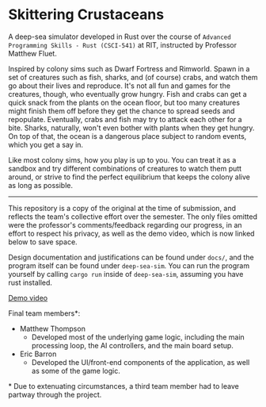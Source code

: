 # Skittering Crustaceans

A deep-sea simulator developed in Rust over the course of `Advanced Programming Skills - Rust (CSCI-541)` at RIT, instructed by Professor Matthew Fluet. 

Inspired by colony sims such as Dwarf Fortress and Rimworld. Spawn in a set of creatures such as fish, sharks, and (of course) crabs, and watch them go about their lives and reproduce. 
It's not all fun and games for the creatures, though, who eventually grow hungry. 
Fish and crabs can get a quick snack from the plants on the ocean floor, but too many creatures might finish them off before they get the chance to spread seeds and repopulate.
Eventually, crabs and fish may try to attack each other for a bite. Sharks, naturally, won't even bother with plants when they get hungry.
On top of that, the ocean is a dangerous place subject to random events, which you get a say in.

Like most colony sims, how you play is up to you. You can treat it as a sandbox and try different combinations of creatures to watch them putt around, or strive to find the perfect equilibrium that keeps the colony alive as long as possible.

---

This repository is a copy of the original at the time of submission, and reflects the team's collective effort over the semester.
The only files omitted were the professor's comments/feedback regarding our progress, in an effort to respect his privacy, as well as the demo video,
which is now linked below to save space.

Design documentation and justifications can be found under `docs/`, and the program itself can be found under `deep-sea-sim`. 
You can run the program yourself by calling `cargo run` inside of `deep-sea-sim`, assuming you have rust installed.

[Demo video](https://drive.google.com/file/d/104fz6bFhs84-dQusnmJZjWk2T79JGYjY/view?usp=sharing)

Final team members*:

- Matthew Thompson
	- Developed most of the underlying game logic, including the main processing loop, the AI controllers, and the main board setup.
- Eric Barron
	- Developed the UI/front-end components of the application, as well as some of the game logic.

\* Due to extenuating circumstances, a third team member had to leave partway through the project.
